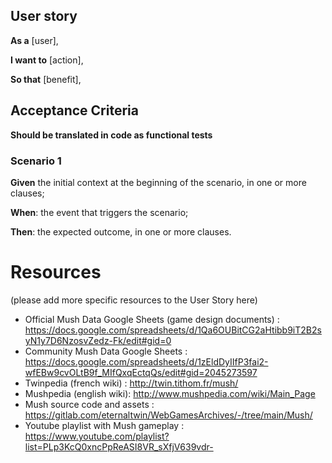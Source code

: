 ## User story

**As a** [user],
 
**I want to** [action],

**So that** [benefit],

## Acceptance Criteria

**Should be translated in code as functional tests**

### Scenario 1

**Given**
    the initial context at the beginning of the scenario, in one or more clauses;

**When**: 
    the event that triggers the scenario;

**Then**:
    the expected outcome, in one or more clauses.

# Resources

(please add more specific resources to the User Story here)

- Official Mush Data Google Sheets (game design documents) : https://docs.google.com/spreadsheets/d/1Qa6OUBitCG2aHtibb9iT2B2syN1y7D6NzosvZedz-Fk/edit#gid=0
- Community Mush Data Google Sheets : https://docs.google.com/spreadsheets/d/1zEldDyIIfP3fai2-wfEBw9cvOLtB9f_MIfQxqEctqQs/edit#gid=2045273597
- Twinpedia (french wiki) : http://twin.tithom.fr/mush/
- Mushpedia (english wiki): http://www.mushpedia.com/wiki/Main_Page
- Mush source code and assets : https://gitlab.com/eternaltwin/WebGamesArchives/-/tree/main/Mush/
- Youtube playlist with Mush gameplay : https://www.youtube.com/playlist?list=PLp3KcQ0xncPpReASI8VR_sXfjV639vdr-